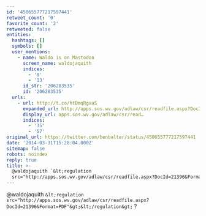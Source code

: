 ```yaml
---
id: '450655777217597441'
retweet_count: '0'
favorite_count: '2'
retweeted: false
entities:
  hashtags: []
  symbols: []
  user_mentions:
    - name: Waldo is on Mastodon
      screen_name: waldojaquith
      indices:
        - '0'
        - '13'
      id_str: '206283535'
      id: '206283535'
  urls:
    - url: http://t.co/htDmqRgaaS
      expanded_url: http://apps.sos.wv.gov/adlaw/csr/readfile.aspx?DocId=21396&Format=PDF
      display_url: apps.sos.wv.gov/adlaw/csr/read…
      indices:
        - '35'
        - '57'
original_url: https://twitter.com/benbalter/status/450655777217597441
date: '2014-03-31T15:28:04.000Z'
sitemap: false
robots: noindex
reply: true
title: >-
  @waldojaquith `&lt;regulation
  src="http://apps.sos.wv.gov/adlaw/csr/readfile.aspx?DocId=21396&Format=PDF…
---
```


@waldojaquith `&lt;regulation src="http://apps.sos.wv.gov/adlaw/csr/readfile.aspx?DocId=21396&Format=PDF"&gt;&lt;/regulation&gt;` ?